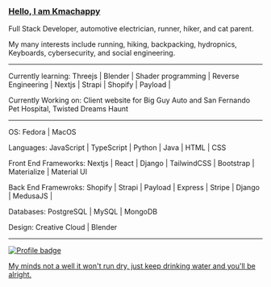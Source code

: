 ### [Hello, I am Kmachappy](http://www.kmachappy.me/)

Full Stack Developer, automotive electrician, runner, hiker, and cat parent.

My many interests include running, hiking, backpacking, hydropnics, Keyboards, cybersecurity, and social engineering.

---

Currently learning: Threejs | Blender | Shader programming | Reverse Engineering | Nextjs | Strapi | Shopify | Payload | 

Currently Working on: Client website for Big Guy Auto and San Fernando Pet Hospital, Twisted Dreams Haunt

---

OS: Fedora | MacOS

Languages: JavaScript | TypeScript | Python | Java | HTML | CSS 

Front End Frameworks: Nextjs | React | Django | TailwindCSS | Bootstrap | Materialize | Material UI 

Back End Framewroks: Shopify | Strapi | Payload | Express | Stripe | Django | MedusaJS | 

Databases: PostgreSQL | MySQL | MongoDB

Design: Creative Cloud | Blender

---




[![Profile badge](https://www.codewars.com/users/Kmachappy/badges/small)](https://www.codewars.com/users/Kmachappy)



[My minds not a well it won't run dry, just keep drinking water and you'll be alright.](https://www.youtube.com/watch?v=DbvR_d7MDQc)
